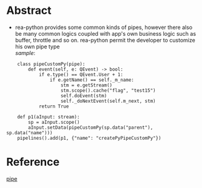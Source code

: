 # Abstract
* rea-python provides some common kinds of pipes, however there also be many common logics coupled with app's own business logic such as buffer, throttle and so on. rea-python permit the developer to customize his own pipe type  
_sample_:  
```
    class pipeCustomPy(pipe):
        def event(self, e: QEvent) -> bool:
            if e.type() == QEvent.User + 1:
                if e.getName() == self._m_name:
                    stm = e.getStream()
                    stm.scope().cache("flag", "test15")
                    self.doEvent(stm)
                    self._doNextEvent(self.m_next, stm)
            return True

    def p1(aInput: stream):
        sp = aInput.scope()
        aInput.setData(pipeCustomPy(sp.data("parent"), sp.data("name")))
    pipelines().add(p1, {"name": "createPyPipeCustomPy"})

```

# Reference
[pipe](../pipe.md)